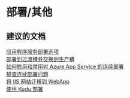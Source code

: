 <properties
    pageTitle="deployment/other"
    description="部署/其他"
    service="microsoft.web"
    resource="sites"
    authors="aashu"
    displayOrder=""
    selfHelpType="generic"
    supportTopicIds="32542215"
    resourceTags=""
    productPesIds="14748,16170"
    cloudEnvironments="public"
/>


# 部署/其他

## **建议的文档**
[应用程序服务部署选项](https://azure.microsoft.com/documentation/articles/web-sites-deploy/)<br>
[部署到过渡槽并交换到生产槽](https://azure.microsoft.com/documentation/articles/web-sites-staged-publishing/)<br>
[如何启用和禁用对 Azure App Service 的连续部署](https://azure.microsoft.com/documentation/articles/app-service-continous-deployment/)<br>
[排查连续部署问题](https://github.com/projectkudu/kudu/wiki/Investigating-continuous-deployment)<br>
[将 IIS 网站迁移到 WebApp](https://azure.microsoft.com/documentation/articles/web-sites-migration-from-iis-server/)<br>
[使用 Kudu 部署](https://channel9.msdn.com/Shows/Azure-Friday/What-is-Kudu-Azure-Web-Sites-Deployment-with-David-Ebbo)



<!--HONumber=Oct16_HO3-->


